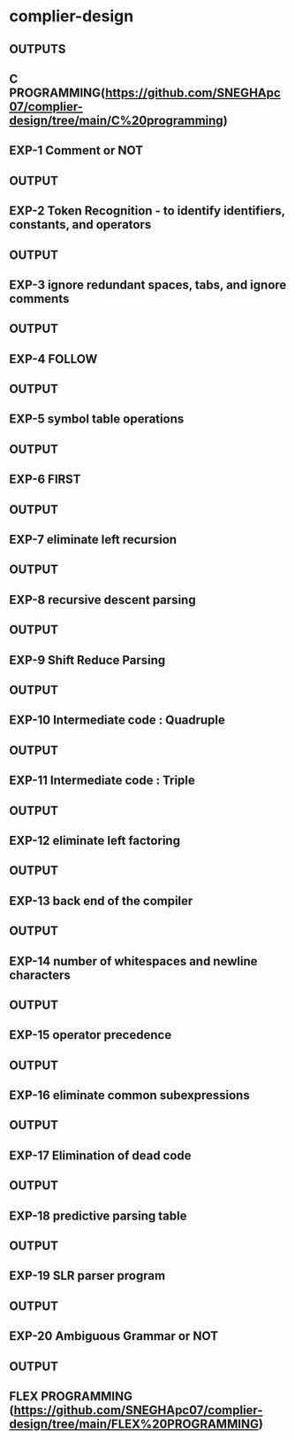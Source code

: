 # complier-design
## OUTPUTS
## C PROGRAMMING(https://github.com/SNEGHApc07/complier-design/tree/main/C%20programming)
## EXP-1 Comment or NOT
## OUTPUT
## EXP-2 Token Recognition - to identify identifiers, constants, and operators
## OUTPUT
## EXP-3 ignore redundant spaces, tabs, and ignore comments
## OUTPUT
## EXP-4 FOLLOW
## OUTPUT
## EXP-5 symbol table operations
## OUTPUT
## EXP-6 FIRST
## OUTPUT
## EXP-7 eliminate left recursion
## OUTPUT
## EXP-8 recursive descent parsing
## OUTPUT
## EXP-9 Shift Reduce Parsing
## OUTPUT
## EXP-10 Intermediate code : Quadruple
## OUTPUT
## EXP-11 Intermediate code : Triple
## OUTPUT
## EXP-12 eliminate left factoring
## OUTPUT
## EXP-13 back end of the compiler
## OUTPUT
## EXP-14 number of whitespaces and newline characters
## OUTPUT
## EXP-15 operator precedence 
## OUTPUT
## EXP-16 eliminate common subexpressions
## OUTPUT
## EXP-17 Elimination of dead code
## OUTPUT
## EXP-18 predictive parsing table
## OUTPUT
## EXP-19 SLR parser program
## OUTPUT
## EXP-20 Ambiguous Grammar or NOT
## OUTPUT

## FLEX PROGRAMMING (https://github.com/SNEGHApc07/complier-design/tree/main/FLEX%20PROGRAMMING)


